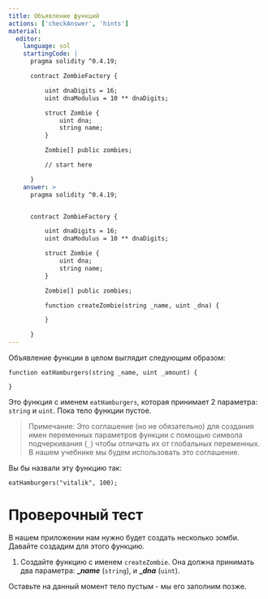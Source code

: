 ```yaml
---
title: Объявление функций
actions: ['checkAnswer', 'hints']
material:
  editor:
    language: sol
    startingCode: |
      pragma solidity ^0.4.19;

      contract ZombieFactory {

          uint dnaDigits = 16;
          uint dnaModulus = 10 ** dnaDigits;

          struct Zombie {
              uint dna;
              string name;
          }

          Zombie[] public zombies;

          // start here

      }
    answer: >
      pragma solidity ^0.4.19;


      contract ZombieFactory {

          uint dnaDigits = 16;
          uint dnaModulus = 10 ** dnaDigits;

          struct Zombie {
              uint dna;
              string name;
          }

          Zombie[] public zombies;

          function createZombie(string _name, uint _dna) {

          }

      }
---
```


Объявление функции в целом выглядит следующим образом:

```
function eatHamburgers(string _name, uint _amount) {

}
```

Это функция с именем `eatHamburgers`, которая принимает 2 параметра: `string` и `uint`. Пока тело функции пустое.

> Примечание: Это соглашение (но не обязательно) для создания имен переменных параметров функции с помощью символа подчеркивания (`_`) чтобы отличать их от глобальных переменных. В нашем учебнике мы будем использовать это соглашение.

Вы бы назвали эту функцию так:

```
eatHamburgers("vitalik", 100);
```

# Проверочный тест

В нашем приложении нам нужно будет создать несколько зомби. Давайте создадим для этого функцию.

1. Создайте функцию с именем `createZombie`. Она должна принимать два параметра: **__name_** (`string`), и **__dna_** (`uint`).

Оставьте на данный момент тело пустым - мы его заполним позже.
